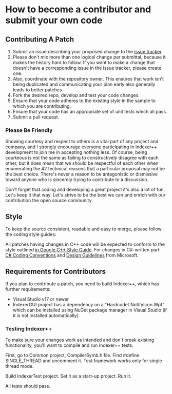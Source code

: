 # How to become a contributor and submit your own code

## Contributing A Patch

1. Submit an issue describing your proposed change to the
   [issue tracker](https://github.com/dfs-minded/indexer-plus-plus/issues).
1. Please don't mix more than one logical change per submittal,
   because it makes the history hard to follow. If you want to make a
   change that doesn't have a corresponding issue in the issue
   tracker, please create one.
1. Also, coordinate with the repository owner. This ensures that work isn't being duplicated and
   communicating your plan early also generally leads to better
   patches.
1. Fork the desired repo, develop and test your code changes.
1. Ensure that your code adheres to the existing style in the sample to which
   you are contributing.
1. Ensure that your code has an appropriate set of unit tests which all pass.
1. Submit a pull request.


### Please Be Friendly ###

Showing courtesy and respect to others is a vital part of any project
and company, and I strongly encourage everyone participating in Indexer++
development to join me in accepting nothing less. Of course,
being courteous is not the same as failing to constructively disagree
with each other, but it does mean that we should be respectful of each
other when enumerating the 42 technical reasons that a particular
proposal may not be the best choice. There's never a reason to be
antagonistic or dismissive toward anyone who is sincerely trying to
contribute to a discussion.

Don't forget that coding and developing a great project it's also
a lot of fun. Let's keep it that way. Let's strive to be the best we can
and enrich with our contribution the open source community.

## Style

To keep the source consistent, readable and easy to merge, please follow the coding style guides:

All patches having changes in C++ code will be expected
to conform to the style outlined [in Google C++ Style Guide](https://google.github.io/styleguide/cppguide.html).
For changes in C#-written part: [C# Coding Conventions](https://docs.microsoft.com/en-us/dotnet/csharp/programming-guide/inside-a-program/coding-conventions) and [Design Guidelines](https://docs.microsoft.com/en-us/dotnet/standard/design-guidelines/index) from Microsoft.



## Requirements for Contributors ###

If you plan to contribute a patch, you need to build Indexer++, which has
further requirements:

  * Visual Studio v17 or newer
  * IndexerGUI project has a dependency on a "Hardcodet.NotifyIcon.Wpf" which can be installed 
	using NuGet package manager in Visual Studio (if it is not installed automatically).

### Testing Indexer++ ###

To make sure your changes work as intended and don't break existing
functionality, you'll want to compile and run Indexer++ tests.

First, go to Common project, CompilerSymb.h file. Find #define SINGLE_THREAD and uncomment it.
Test framework works only for single thread mode.

Build IndexerTest project. Set it as a start-up project. Run it.

All tests should pass.


